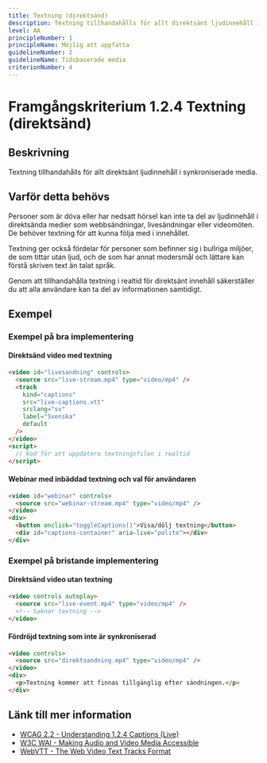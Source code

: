 ```yaml
---
title: Textning (direktsänd)
description: Textning tillhandahålls för allt direktsänt ljudinnehåll i synkroniserade media.
level: AA
principleNumber: 1
principleName: Möjlig att uppfatta
guidelineNumber: 2
guidelineName: Tidsbaserade media
criterionNumber: 4
---
```


# Framgångskriterium 1.2.4 Textning (direktsänd)

## Beskrivning

Textning tillhandahålls för allt direktsänt ljudinnehåll i synkroniserade media.

## Varför detta behövs

Personer som är döva eller har nedsatt hörsel kan inte ta del av ljudinnehåll i direktsända medier som webbsändningar, livesändningar eller videomöten. De behöver textning för att kunna följa med i innehållet.

Textning ger också fördelar för personer som befinner sig i bullriga miljöer, de som tittar utan ljud, och de som har annat modersmål och lättare kan förstå skriven text än talat språk.

Genom att tillhandahålla textning i realtid för direktsänt innehåll säkerställer du att alla användare kan ta del av informationen samtidigt.

## Exempel

### Exempel på bra implementering

#### Direktsänd video med textning

```html
<video id="livesandning" controls>
  <source src="live-stream.mp4" type="video/mp4" />
  <track
    kind="captions"
    src="live-captions.vtt"
    srclang="sv"
    label="Svenska"
    default
  />
</video>
<script>
  // Kod för att uppdatera textningsfilen i realtid
</script>
```

#### Webinar med inbäddad textning och val för användaren

```html
<video id="webinar" controls>
  <source src="webinar-stream.mp4" type="video/mp4" />
</video>
<div>
  <button onclick="toggleCaptions()">Visa/dölj textning</button>
  <div id="captions-container" aria-live="polite"></div>
</div>
```

### Exempel på bristande implementering

#### Direktsänd video utan textning

```html
<video controls autoplay>
  <source src="live-event.mp4" type="video/mp4" />
  <!-- Saknar textning -->
</video>
```

#### Fördröjd textning som inte är synkroniserad

```html
<video controls>
  <source src="direktsandning.mp4" type="video/mp4" />
</video>
<div>
  <p>Textning kommer att finnas tillgänglig efter sändningen.</p>
</div>
```

## Länk till mer information

- [WCAG 2.2 - Understanding 1.2.4 Captions (Live)](https://www.w3.org/WAI/WCAG22/Understanding/captions-live.html)
- [W3C WAI - Making Audio and Video Media Accessible](https://www.w3.org/WAI/media/av/)
- [WebVTT - The Web Video Text Tracks Format](https://developer.mozilla.org/en-US/docs/Web/API/WebVTT_API)
